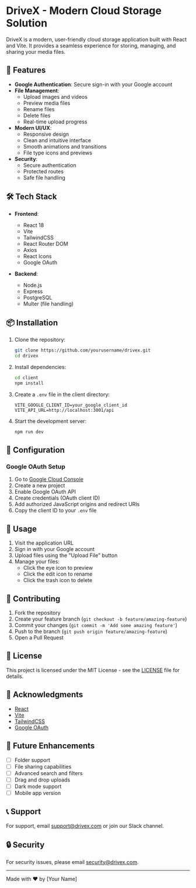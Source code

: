# DriveX - Modern Cloud Storage Solution

DriveX is a modern, user-friendly cloud storage application built with React and Vite. It provides a seamless experience for storing, managing, and sharing your media files.

## 🚀 Features

- **Google Authentication**: Secure sign-in with your Google account
- **File Management**:
  - Upload images and videos
  - Preview media files
  - Rename files
  - Delete files
  - Real-time upload progress
- **Modern UI/UX**:
  - Responsive design
  - Clean and intuitive interface
  - Smooth animations and transitions
  - File type icons and previews
- **Security**:
  - Secure authentication
  - Protected routes
  - Safe file handling

## 🛠️ Tech Stack

- **Frontend**:

  - React 18
  - Vite
  - TailwindCSS
  - React Router DOM
  - Axios
  - React Icons
  - Google OAuth

- **Backend**:
  - Node.js
  - Express
  - PostgreSQL
  - Multer (file handling)

## 📦 Installation

1. Clone the repository:

   ```bash
   git clone https://github.com/yourusername/drivex.git
   cd drivex
   ```

2. Install dependencies:

   ```bash
   cd client
   npm install
   ```

3. Create a `.env` file in the client directory:

   ```env
   VITE_GOOGLE_CLIENT_ID=your_google_client_id
   VITE_API_URL=http://localhost:3001/api
   ```

4. Start the development server:
   ```bash
   npm run dev
   ```

## 🔧 Configuration

### Google OAuth Setup

1. Go to [Google Cloud Console](https://console.cloud.google.com)
2. Create a new project
3. Enable Google OAuth API
4. Create credentials (OAuth client ID)
5. Add authorized JavaScript origins and redirect URIs
6. Copy the client ID to your `.env` file

## 📱 Usage

1. Visit the application URL
2. Sign in with your Google account
3. Upload files using the "Upload File" button
4. Manage your files:
   - Click the eye icon to preview
   - Click the edit icon to rename
   - Click the trash icon to delete

## 🤝 Contributing

1. Fork the repository
2. Create your feature branch (`git checkout -b feature/amazing-feature`)
3. Commit your changes (`git commit -m 'Add some amazing feature'`)
4. Push to the branch (`git push origin feature/amazing-feature`)
5. Open a Pull Request

## 📄 License

This project is licensed under the MIT License - see the [LICENSE](LICENSE) file for details.

## 👏 Acknowledgments

- [React](https://reactjs.org/)
- [Vite](https://vitejs.dev/)
- [TailwindCSS](https://tailwindcss.com/)
- [Google OAuth](https://developers.google.com/identity/protocols/oauth2)

## 🔮 Future Enhancements

- [ ] Folder support
- [ ] File sharing capabilities
- [ ] Advanced search and filters
- [ ] Drag and drop uploads
- [ ] Dark mode support
- [ ] Mobile app version

## 📞 Support

For support, email support@drivex.com or join our Slack channel.

## 🔒 Security

For security issues, please email security@drivex.com.

---

Made with ❤️ by [Your Name]
